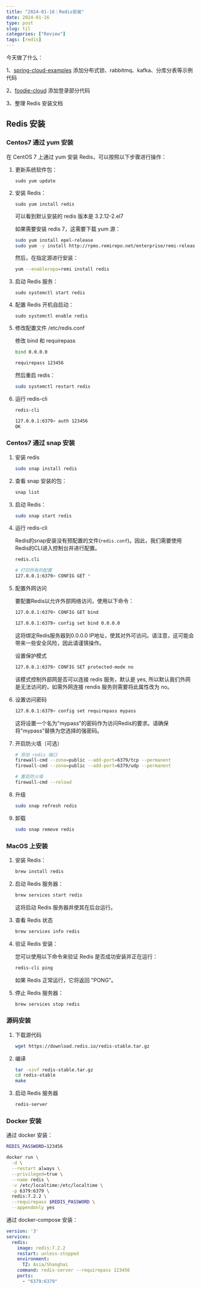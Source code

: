 ```yaml
---
title: "2024-01-16｜Redis安装"
date: 2024-01-16
type: post
slug: til
categories: ["Review"]
tags: [redis]
---
```




今天做了什么：

1、[spring-cloud-examples](https://github.com/chensoul/spring-cloud-examples) 添加分布式锁、rabbitmq、kafka、分库分表等示例代码

2、[foodie-cloud](https://github.com/chensoul/foodie-cloud) 添加登录部分代码

3、整理 Redis 安装文档



## Redis 安装

### Centos7 通过 yum 安装

在 CentOS 7 上通过 yum 安装 Redis，可以按照以下步骤进行操作：

1. 更新系统软件包：

   ```
   sudo yum update
   ```

2. 安装 Redis：

   ```
   sudo yum install redis
   ```

   可以看到默认安装的 redis 版本是 3.2.12-2.el7

   如果需要安装 redis 7，这需要下载 yum 源：

   ```bash
   sudo yum install epel-release
   sudo yum -y install http://rpms.remirepo.net/enterprise/remi-release-7.rpm
   ```

   然后，在指定源进行安装：

   ```bash
   yum --enablerepo=remi install redis
   ```

3. 启动 Redis 服务：

   ```
   sudo systemctl start redis
   ```

4. 配置 Redis 开机自启动：

   ```
   sudo systemctl enable redis
   ```

5. 修改配置文件 /etc/redis.conf

   修改 bind 和 requirepass

   ```bash
   bind 0.0.0.0
   
   requirepass 123456
   ```

   然后重启 redis：

   ```bash
   sudo systemctl restart redis
   ```

6. 运行 redis-cli

   ```bash
   redis-cli
   
   127.0.0.1:6379> auth 123456
   OK
   ```


### Centos7 通过 snap 安装

1. 安装 redis

   ```bash
   sudo snap install redis
   ```

2. 查看 snap 安装的包：

   ```bash
   snap list
   ```

3. 启动  Redis：

   ```bash
   sudo snap start redis
   ```

4. 运行 redis-cli

   Redis的snap安装没有预配置的文件(`redis.conf`)。因此，我们需要使用Redis的CLI进入控制台并进行配置。

   ```bash
   redis.cli
   
   # 打印所有的配置
   127.0.0.1:6379> CONFIG GET *
   ```

5. 配置外网访问

   要配置Redis以允许外部网络访问，使用以下命令：

   ```bash
   127.0.0.1:6379> CONFIG GET bind
   
   127.0.0.1:6379> config set bind 0.0.0.0
   ```

   这将绑定Redis服务器到0.0.0.0 IP地址，使其对外可访问。请注意，这可能会带来一些安全风险，因此请谨慎操作。

   设置保护模式

   ```bash
   127.0.0.1:6379> CONFIG SET protected-mode no
   ```

   该模式控制外部网是否可以连接 redis 服务，默认是 yes, 所以默认我们外网是无法访问的，如需外网连接 rendis 服务则需要将此属性改为 no。

6. 设置访问密码

   ```bash
   127.0.0.1:6379> config set requirepass mypass
   ```

   这将设置一个名为"mypass"的密码作为访问Redis的要求。请确保将"mypass"替换为您选择的强密码。

7. 开启防火墙（可选）

   ```bash
   # 添加 redis 端口
   firewall-cmd --zone=public --add-port=6379/tcp --permanent
   firewall-cmd --zone=public --add-port=6379/udp --permanent
   
   # 重启防火墙
   firewall-cmd --reload
   ```

8. 升级

   ```bash
   sudo snap refresh redis
   ```

9. 卸载

   ```bash
   sudo snap remove redis
   ```

   

### MacOS 上安装

1. 安装 Redis：

   ```bash
   brew install redis
   ```

2. 启动 Redis 服务器：

   ```bash
   brew services start redis
   ```

   这将启动 Redis 服务器并使其在后台运行。

3. 查看 Redis 状态

   ```bash
   brew services info redis
   ```

4. 验证 Redis 安装：

   您可以使用以下命令来验证 Redis 是否成功安装并正在运行：

   ```bash
   redis-cli ping
   ```

   如果 Redis 正常运行，它将返回 "PONG"。

5. 停止 Redis 服务器：

   ```bash
   brew services stop redis
   ```

   

### 源码安装

1. 下载源代码

   ```bash
   wget https://download.redis.io/redis-stable.tar.gz
   ```

2. 编译

   ```bash
   tar -xzvf redis-stable.tar.gz
   cd redis-stable
   make
   ```

3. 启动 Redis 服务器

   ```bash
   redis-server
   ```

   

### Docker 安装

通过 docker 安装：

```bash
REDIS_PASSWORD=123456

docker run \
  -d \
  --restart always \
  --privileged=true \
  --name redis \
  -v /etc/localtime:/etc/localtime \
  -p 6379:6379 \
  redis:7.2.2 \
  --requirepass $REDIS_PASSWORD \
  --appendonly yes
```

通过 docker-compose 安装：

```yaml
version: '3'
services:
  redis:
    image: redis:7.2.2
    restart: unless-stopped
    environment:
      TZ: Asia/Shanghai
    command: redis-server --requirepass 123456
    ports:
      - "6379:6379"
```

